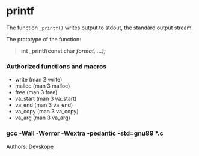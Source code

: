 
# printf
The function `_printf()` writes output to stdout, the standard output stream. 

The prototype of the function:

> **int _printf(const char *format, ...);***


### Authorized functions and macros
- write (man 2 write)
- malloc (man 3 malloc)
- free (man 3 free)
- va_start (man 3 va_start)
- va_end (man 3 va_end)
- va_copy (man 3 va_copy)
- va_arg (man 3 va_arg)


###  gcc -Wall -Werror -Wextra -pedantic -std=gnu89 *.c



Authors: [Devskope](https://github.com/devskope) 



